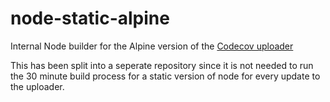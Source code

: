 # node-static-alpine
Internal Node builder for the Alpine version of the [Codecov uploader](https://github.com/codecov/uploader)

This has been split into a seperate repository since it is not needed to run the 30 minute build process for a static version of node for every update to the uploader.

